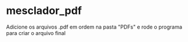 # mesclador_pdf
Adicione os arquivos .pdf em ordem na pasta "PDFs" e rode o programa para criar o arquivo final
